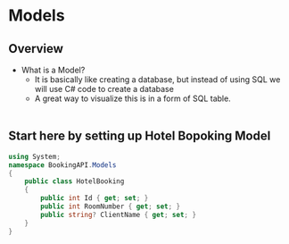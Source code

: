 # Models
## Overview
-  What is a Model? 
   -  It is basically like creating a database, but instead of using SQL we will use C# code to create a database
   - A great way to visualize this is in a form of SQL table. 
</br><br>
## Start here by setting up Hotel Bopoking Model
```C#
using System;
namespace BookingAPI.Models
{
    public class HotelBooking
    {
        public int Id { get; set; }
        public int RoomNumber { get; set; }
        public string? ClientName { get; set; } 
    }
}
```
</br><br>
